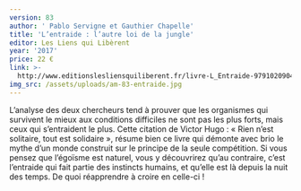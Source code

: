 ```yaml
---
version: 83
author: ' Pablo Servigne et Gauthier Chapelle'
title: 'L’entraide : l’autre loi de la jungle'
editor: Les Liens qui Libèrent
year: '2017'
price: 22 €
link: >-
  http://www.editionslesliensquiliberent.fr/livre-L_Entraide-9791020904409-1-1-0-1.html
img_src: /assets/uploads/am-83-entraide.jpg
---
```

L’analyse des deux chercheurs tend à prouver que les organismes qui survivent
 le mieux aux conditions difficiles ne sont pas les plus forts, mais
 ceux qui s’entraident le plus. Cette citation de Victor Hugo : « Rien n’est
 solitaire, tout est solidaire », résume bien ce livre qui démonte avec brio
 le mythe d’un monde construit sur le principe de la seule compétition. Si
 vous pensez que l’égoïsme est naturel, vous y découvrirez qu’au contraire,
 c’est l’entraide qui fait partie des instincts humains, et qu’elle est là depuis
 la nuit des temps. De quoi réapprendre à croire en celle-ci !
